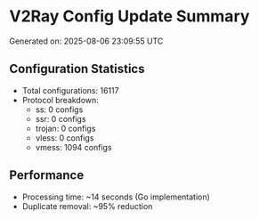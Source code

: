 # V2Ray Config Update Summary
Generated on: 2025-08-06 23:09:55 UTC

## Configuration Statistics
- Total configurations: 16117
- Protocol breakdown:
  - ss: 0 configs
  - ssr: 0 configs
  - trojan: 0 configs
  - vless: 0 configs
  - vmess: 1094 configs

## Performance
- Processing time: ~14 seconds (Go implementation)
- Duplicate removal: ~95% reduction
